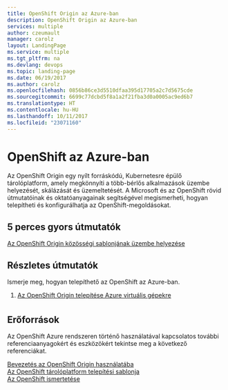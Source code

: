 ```yaml
---
title: OpenShift Origin az Azure-ban
description: OpenShift Origin az Azure-ban
services: multiple
author: czeumault
manager: carolz
layout: LandingPage
ms.service: multiple
ms.tgt_pltfrm: na
ms.devlang: devops
ms.topic: landing-page
ms.date: 06/19/2017
ms.author: carolz
ms.openlocfilehash: 0856b86ce3d5510dfaa395d17705a2c7d5675cde
ms.sourcegitcommit: 6699c77dcbd5f8a1a2f21fba3d0a0005ac9ed6b7
ms.translationtype: HT
ms.contentlocale: hu-HU
ms.lasthandoff: 10/11/2017
ms.locfileid: "23071160"
---
```

<div class="content">
    <h1>OpenShift az Azure-ban</h1>
    <div class="introHolder" style="justify-content: space-between;">
        <div class="intro" style="min-width: 200px">
Az OpenShift Origin egy nyílt forráskódú, Kubernetesre épülő tárolóplatform, amely megkönnyíti a több-bérlős alkalmazások üzembe helyezését, skálázását és üzemeltetését.  A Microsoft és az OpenShift rövid útmutatóinak és oktatóanyagainak segítségével megismerheti, hogyan telepítheti és konfigurálhatja az OpenShift-megoldásokat. 
        </div>
    </div>
<h2>5 perces gyors útmutatók</h2>
<a href="https://azure.microsoft.com/resources/templates/openshift-origin-rhel/">Az OpenShift Origin közösségi sablonjának üzembe helyezése</a> 
<h2>Részletes útmutatók</h2>
<p>Ismerje meg, hogyan telepíthető az OpenShift az Azure-ban.</p>
<ol>
  <li><a href="/azure/virtual-machines/linux/openshift-get-started">Az OpenShift Origin telepítése Azure virtuális gépekre</a></li>  
</ol>
<h2 style="margin-top: 36px">Erőforrások</h2>
<p>Az OpenShift Azure rendszeren történő használatával kapcsolatos további referenciaanyagokért és eszközökért tekintse meg a következő referenciákat.</p>
<a href="https://docs.openshift.org/latest/getting_started/index.html">Bevezetés az OpenShift Origin használatába</a><br/>
<a href="https://github.com/Microsoft/openshift-container-platform">Az OpenShift tárolóplatform telepítési sablonja</a><br/>
<a href="https://docs.openshift.org/latest/welcome/index.html">Az OpenShift ismertetése</a><br/>
</div>